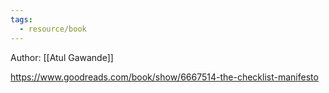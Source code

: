 ```yaml
---
tags:
  - resource/book
---
```


Author: [[Atul Gawande]]

https://www.goodreads.com/book/show/6667514-the-checklist-manifesto
